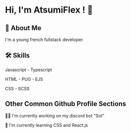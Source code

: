 
# Hi, I'm AtsumiFlex ! 👋


## 🚀 About Me
I'm a young french fullstack developer. 

## 🛠 Skills
Javascript - Typescript

HTML - PUG - EJS

CSS - SCSS


## Other Common Github Profile Sections
👩‍💻 I'm currently working on my discord bot "Sot"

🧠 I'm currently learning CSS and React.js
